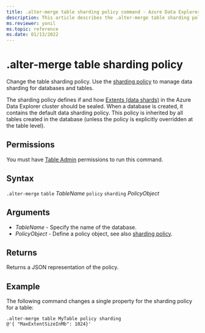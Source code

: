 ```yaml
---
title: .alter-merge table sharding policy command - Azure Data Explorer
description: This article describes the .alter-merge table sharding policy command in Azure Data Explorer.
ms.reviewer: yonil
ms.topic: reference
ms.date: 01/13/2022
---
```

# .alter-merge table sharding policy

Change the table sharding policy. Use the [sharding policy](../management/shardingpolicy.md) to manage data sharding for databases and tables.  

The sharding policy defines if and how [Extents (data shards)](../management/extents-overview.md) in the Azure Data Explorer cluster should be sealed. When a database is created, it contains the default data sharding policy. This policy is inherited by all tables created in the database (unless the policy is explicitly overridden at the table level).

## Permissions

You must have [Table Admin](access-control/role-based-access-control.md) permissions to run this command.

## Syntax

`.alter-merge` `table` *TableName* `policy` `sharding` *PolicyObject* 

## Arguments

- *TableName* - Specify the name of the database. 
- *PolicyObject* - Define a policy object, see also [sharding policy](../management/shardingpolicy.md).

## Returns

Returns a JSON representation of the policy.

## Example

The following command changes a single property for the sharding policy for a table:

```kusto
.alter-merge table MyTable policy sharding 
@'{ "MaxExtentSizeInMb": 1024}'
```
